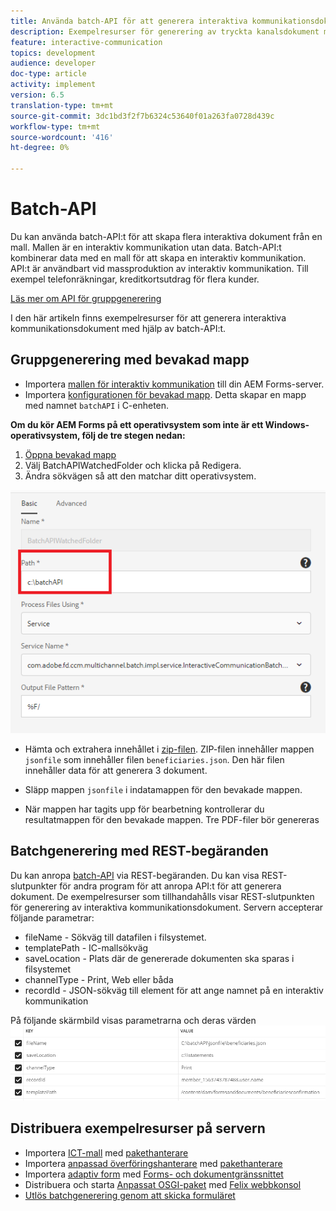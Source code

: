 ```yaml
---
title: Använda batch-API för att generera interaktiva kommunikationsdokument
description: Exempelresurser för generering av tryckta kanalsdokument med batch-API
feature: interactive-communication
topics: development
audience: developer
doc-type: article
activity: implement
version: 6.5
translation-type: tm+mt
source-git-commit: 3dc1bd3f2f7b6324c53640f01a263fa0728d439c
workflow-type: tm+mt
source-wordcount: '416'
ht-degree: 0%

---
```



# Batch-API

Du kan använda batch-API:t för att skapa flera interaktiva dokument från en mall. Mallen är en interaktiv kommunikation utan data. Batch-API:t kombinerar data med en mall för att skapa en interaktiv kommunikation. API:t är användbart vid massproduktion av interaktiv kommunikation. Till exempel telefonräkningar, kreditkortsutdrag för flera kunder.

[Läs mer om API för gruppgenerering](https://docs.adobe.com/content/help/en/experience-manager-65/forms/interactive-communications/generate-multiple-interactive-communication-using-batch-api.html)

I den här artikeln finns exempelresurser för att generera interaktiva kommunikationsdokument med hjälp av batch-API:t.

## Gruppgenerering med bevakad mapp

* Importera [mallen för interaktiv kommunikation](assets/Beneficiaries-confirmation.zip) till din AEM Forms-server.
* Importera [konfigurationen för bevakad mapp](assets/batch-generation-api.zip). Detta skapar en mapp med namnet `batchAPI` i C-enheten.

**Om du kör AEM Forms på ett operativsystem som inte är ett Windows-operativsystem, följ de tre stegen nedan:**

1. [Öppna bevakad mapp](http://localhost:4502/libs/fd/core/WatchfolderUI/content/UI.html)
2. Välj BatchAPIWatchedFolder och klicka på Redigera.
3. Ändra sökvägen så att den matchar ditt operativsystem.

![path](assets/watched-folder-batch-api-basic.PNG)

* Hämta och extrahera innehållet i [zip-filen](assets/jsonfile.zip). ZIP-filen innehåller mappen `jsonfile` som innehåller filen `beneficiaries.json`. Den här filen innehåller data för att generera 3 dokument.

* Släpp mappen `jsonfile` i indatamappen för den bevakade mappen.
* När mappen har tagits upp för bearbetning kontrollerar du resultatmappen för den bevakade mappen. Tre PDF-filer bör genereras

## Batchgenerering med REST-begäranden

Du kan anropa [batch-API](https://helpx.adobe.com/experience-manager/6-5/forms/javadocs/index.html) via REST-begäranden. Du kan visa REST-slutpunkter för andra program för att anropa API:t för att generera dokument.
De exempelresurser som tillhandahålls visar REST-slutpunkten för generering av interaktiva kommunikationsdokument. Servern accepterar följande parametrar:

* fileName - Sökväg till datafilen i filsystemet.
* templatePath - IC-mallsökväg
* saveLocation - Plats där de genererade dokumenten ska sparas i filsystemet
* channelType - Print, Web eller båda
* recordId - JSON-sökväg till element för att ange namnet på en interaktiv kommunikation

På följande skärmbild visas parametrarna och deras värden
![exempelbegäran](assets/generate-ic-batch-servlet.PNG)

## Distribuera exempelresurser på servern

* Importera [ICT-mall](assets/ICTemplate.zip) med [pakethanterare](http://localhost:4502/crx/packmgr/index.jsp)
* Importera [anpassad överföringshanterare](assets/BatchAPICustomSubmit.zip) med [pakethanterare](http://localhost:4502/crx/packmgr/index.jsp)
* Importera [adaptiv form](assets/BatchGenerationAPIAF.zip) med [Forms- och dokumentgränssnittet](http://localhost:4502/aem/forms.html/content/dam/formsanddocuments)
* Distribuera och starta [Anpassat OSGI-paket](assets/batchgenerationapi.batchgenerationapi.core-1.0-SNAPSHOT.jar) med [Felix webbkonsol](http://localhost:4502/system/console/bundles)
* [Utlös batchgenerering genom att skicka formuläret](http://localhost:4502/content/dam/formsanddocuments/batchgenerationapi/jcr:content?wcmmode=disabled)
